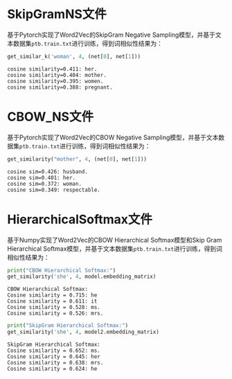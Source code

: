 # SkipGramNS文件

基于Pytorch实现了Word2Vec的SkipGram Negative Sampling模型，并基于文本数据集`ptb.train.txt`进行训练，得到词相似性结果为：

```python
get_similar_k('woman', 4, (net[0], net[1]))
```

    cosine similarity=0.411: her.
    cosine similarity=0.404: mother.
    cosine similarity=0.395: women.
    cosine similarity=0.388: pregnant.

# CBOW_NS文件

基于Pytorch实现了Word2Vec的CBOW Negative Sampling模型，并基于文本数据集`ptb.train.txt`进行训练，得到词相似性结果为：

```python
get_similarity("mother", 4, (net[0], net[1]))
```

    cosine sim=0.426: husband.
    cosine sim=0.401: her.
    cosine sim=0.372: woman.
    cosine sim=0.349: respectable.

# HierarchicalSoftmax文件

基于Numpy实现了Word2Vec的CBOW Hierarchical Softmax模型和Skip Gram Hierarchical Softmax模型，并基于文本数据集`ptb.train.txt`进行训练，得到词相似性结果为：

```python
print("CBOW Hierarchical Softmax:")
get_similarity('she', 4, model.embedding_matrix)
```

    CBOW Hierarchical Softmax:
    Cosine similarity = 0.715: he
    Cosine similarity = 0.611: it
    Cosine similarity = 0.528: ms.
    Cosine similarity = 0.526: mrs.

```python
print("SkipGram Hierarchical Softmax:")
get_similarity('she', 4, model2.embedding_matrix)
```

    SkipGram Hierarchical Softmax:
    Cosine similarity = 0.652: ms.
    Cosine similarity = 0.645: her
    Cosine similarity = 0.638: mrs.
    Cosine similarity = 0.624: he
